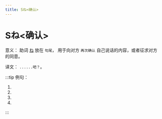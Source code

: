 ```yaml
---
title: Sね<确认>
---
```


# Sね<确认>

意义： 助词 [ね](../auxiliary/%E3%81%AD.md) 放在 `句尾`， 用于向对方 `再次确认` 自己说话的内容，或者征求对方的同意。

译文： `......吧？`。

:::tip 例句：

1. <grammer-content sentence="あ、[昨日/きのう]の[方/かた]です**ね**。" trans='啊，是昨天的那个人吧？' />
2. <grammer-content sentence="「はじめまして」じゃありません**ね**。" trans='已经不是初次见面了对吧？' />
3. <grammer-content sentence="あの[方/かた]は[王/おう]さんです**ね**。" trans='那个人是小王对吧？' />
4. <grammer-content sentence="[高橋/たかはし]さんは[鈴木/すずき]さんの[後輩/こうはい]でま**ね**。" trans='高桥是铃木的学妹吧？' />

:::
